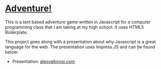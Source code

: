 # [Adventure!](http://game.alexvallorosi.com)

This is a text based adventure game written in Javascript for a computer programming 
class that I am taking at my high school. It uses HTML5 Boilerplate.

This project goes along with a presentation about why Javascript is a great language
for the web. The presentation uses Impress.JS and can be found below:

* Presentation: [alexvallorosi.com](http://impress.alexvallorosi.com/compsci.html)
